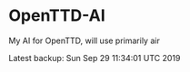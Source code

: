 # OpenTTD-AI
My AI for OpenTTD, will use primarily air

Latest backup: Sun Sep 29 11:34:01 UTC 2019
